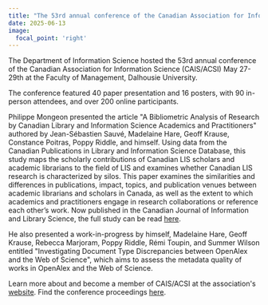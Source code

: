 ```yaml
---
title: "The 53rd annual conference of the Canadian Association for Information Science"
date: 2025-06-13
image:
  focal_point: 'right'
---
```

The Department of Information Science hosted the 53rd annual conference of the Canadian Association for Information Science (CAIS/ACSI) May 27-29th at the Faculty of Management, Dalhousie University. 

The conference featured 40 paper presentation and 16 posters, with 90 in-person attendees, and over 200 online participants.

Philippe Mongeon presented the article "A Bibliometric Analysis of Research by Canadian Library and Information Science Academics and Practitioners" authored by Jean-Sébastien Sauvé, Madelaine Hare, Geoff Krause, Constance Poitras, Poppy Riddle, and himself. Using data from the Canadian Publications in Library and Information Science Database, this study maps the scholarly contributions of Canadian LIS scholars and academic librarians to the field of LIS and examines whether Canadian LIS research is characterized by silos. This paper examines the similarities and differences in publications, impact, topics, and publication venues between academic librarians and scholars in Canada, as well as the extent to which academics and practitioners engage in research collaborations or reference each other’s work. Now published in the Canadian Journal of Information and Library Science, the full study can be read [here](https://doi.org/10.5206/cjils-rcsib.v48i1.22439). 

He also presented a work-in-progress by himself, Madelaine Hare, Geoff Krause, Rebecca Marjoram, Poppy Riddle, Rémi Toupin, and Summer Wilson entitled "Investigating Document Type Discrepancies between OpenAlex and the Web of Science", which aims to assess the metadata quality of works in OpenAlex and the Web of Science.

Learn more about and become a member of CAIS/ACSI at the association's [website](https://cais-acsi.ca/). Find the conference proceedings [here](https://journals.library.ualberta.ca/ojs.cais-acsi.ca/index.php/cais-asci/index).

<!--more-->
